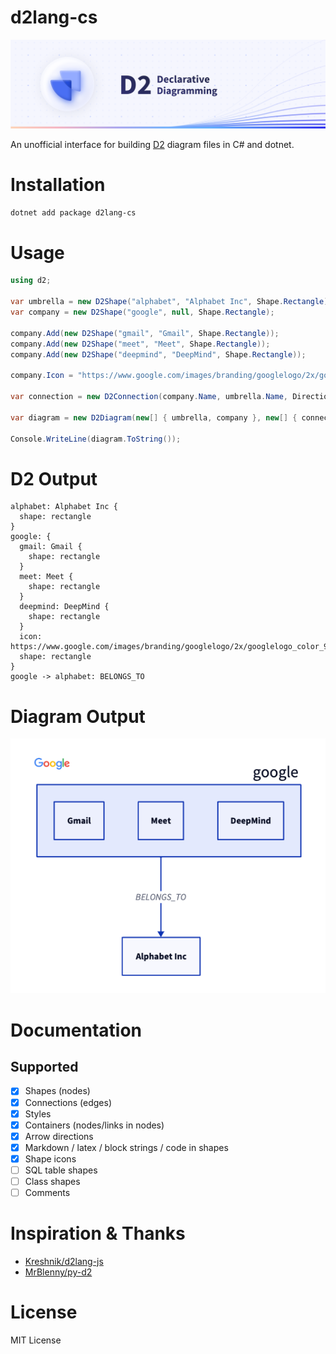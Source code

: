 # d2lang-cs

![Banner](docs/assets/img/banner.png)

An unofficial interface for building [D2](https://github.com/terrastruct/d2) diagram files in C# and dotnet.

# Installation

```bash
dotnet add package d2lang-cs
```

# Usage

```csharp
using d2;

var umbrella = new D2Shape("alphabet", "Alphabet Inc", Shape.Rectangle);
var company = new D2Shape("google", null, Shape.Rectangle);

company.Add(new D2Shape("gmail", "Gmail", Shape.Rectangle));
company.Add(new D2Shape("meet", "Meet", Shape.Rectangle));
company.Add(new D2Shape("deepmind", "DeepMind", Shape.Rectangle));

company.Icon = "https://www.google.com/images/branding/googlelogo/2x/googlelogo_color_92x30dp.png";

var connection = new D2Connection(company.Name, umbrella.Name, Direction.TO, "BELONGS_TO");

var diagram = new D2Diagram(new[] { umbrella, company }, new[] { connection });

Console.WriteLine(diagram.ToString());
```

# D2 Output
```d2-lang
alphabet: Alphabet Inc {
  shape: rectangle
}
google: {
  gmail: Gmail {
    shape: rectangle
  }
  meet: Meet {
    shape: rectangle
  }
  deepmind: DeepMind {
    shape: rectangle
  }
  icon: https://www.google.com/images/branding/googlelogo/2x/googlelogo_color_92x30dp.png
  shape: rectangle
}
google -> alphabet: BELONGS_TO
```

# Diagram Output
![Diagram](docs/assets/img/diagram.png)

# Documentation
## Supported
- [x] Shapes (nodes)
- [x] Connections (edges)
- [x] Styles
- [x] Containers (nodes/links in nodes)
- [x] Arrow directions
- [x] Markdown / latex / block strings / code in shapes
- [x] Shape icons
- [ ] SQL table shapes
- [ ] Class shapes
- [ ] Comments

# Inspiration & Thanks
- [Kreshnik/d2lang-js](https://github.com/Kreshnik/d2lang-js)
- [MrBlenny/py-d2](https://github.com/MrBlenny/py-d2)

# License
MIT License